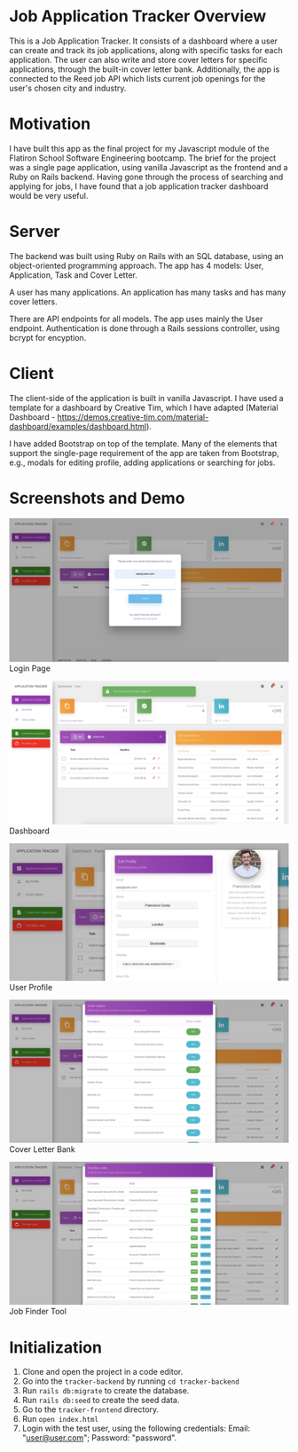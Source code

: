 # Job Application Tracker Overview

This is a Job Application Tracker. It consists of a dashboard where a user can create and track its job applications, along with specific tasks for each application. The user can also write and store cover letters for specific applications, through the built-in cover letter bank.
Additionally, the app is connected to the Reed job API which lists current job openings for the user's chosen city and industry.

# Motivation

I have built this app as the final project for my Javascript module of the Flatiron School Software Engineering bootcamp. The brief for the project was a single page application, using vanilla Javascript as the frontend and a Ruby on Rails backend.
Having gone through the process of searching and applying for jobs, I have found that a job application tracker dashboard would be very useful.

# Server

The backend was built using Ruby on Rails with an SQL database, using an object-oriented programming approach.
The app has 4 models: User, Application, Task and Cover Letter.

A user has many applications. An application has many tasks and has many cover letters.

There are API endpoints for all models. The app uses mainly the User endpoint.
Authentication is done through a Rails sessions controller, using bcrypt for encyption.

# Client

The client-side of the application is built in vanilla Javascript. I have used a template for a dashboard by Creative Tim, which I have adapted (Material Dashboard - https://demos.creative-tim.com/material-dashboard/examples/dashboard.html).

I have added Bootstrap on top of the template. Many of the elements that support the single-page requirement of the app are taken from Bootstrap, e.g., modals for editing profile, adding applications or searching for jobs.

# Screenshots and Demo



![LoginPage](https://github.com/francosta/job_application_tracker/blob/master/mod3_project-frontend/assets/img/Screenshots/Screenshot%202019-07-15%20at%2013.27.22.png)
Login Page

![Dashboard](https://github.com/francosta/job_application_tracker/blob/master/mod3_project-frontend/assets/img/Screenshots/Screenshot%202019-07-15%20at%2013.27.31.png)
Dashboard

![UserProfile](https://github.com/francosta/job_application_tracker/blob/master/mod3_project-frontend/assets/img/Screenshots/Screenshot%202019-07-15%20at%2013.27.59.png)
User Profile

![CoverLetterBank](https://github.com/francosta/job_application_tracker/blob/master/mod3_project-frontend/assets/img/Screenshots/Screenshot%202019-07-15%20at%2013.28.28.png)
Cover Letter Bank

![JobFinder](https://github.com/francosta/job_application_tracker/blob/master/mod3_project-frontend/assets/img/Screenshots/Screenshot%202019-07-15%20at%2013.28.36.png)
Job Finder Tool

# Initialization

1. Clone and open the project in a code editor.
2. Go into the `tracker-backend` by running `cd tracker-backend`
3. Run `rails db:migrate` to create the database.
4. Run `rails db:seed` to create the seed data.
5. Go to the `tracker-frontend` directory.
6. Run `open index.html`
7. Login with the test user, using the following credentials: Email: "user@user.com"; Password: "password".
